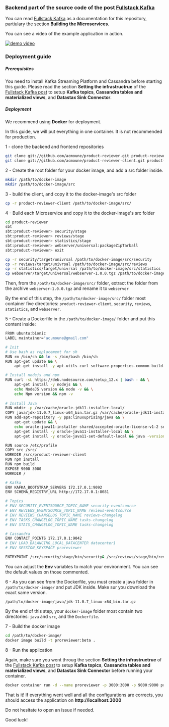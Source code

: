 ### Backend part of the source code of the post [Fullstack Kafka](https://medium.com/@ironmeiner/fullstack-kafka-e735054adcd6)

You can read [Fullstack Kafka](https://medium.com/@ironmeiner/fullstack-kafka-e735054adcd6) as a documentation for this repository, partiulary the section **Building the Microservices**.

You can see a video of the example application in action.

[![demo video](https://img.youtube.com/vi/g06MqWjJaCY/0.jpg)](https://www.youtube.com/watch?v=g06MqWjJaCY)


### Deployment guide

##### Prerequisites

You need to install Kafka Streaming Platform and Cassandra before starting this guide. Please read the section **Setting the infrastructrue** of the [Fullstack Kafka post](https://medium.com/@ironmeiner/fullstack-kafka-e735054adcd6) to setup **Kafka topics**, **Cassandra tables and materialized views**, and **Datastax Sink Connector**. 

##### Deployment

We recommend using **Docker** for deployment.

In this guide, we will put everything in one container. It is not recommended for production.

1 - clone the backend and frontend repositories

```sh
git clone git://github.com/acmoune/product-reviewer.git product-reviewer
git clone git://github.com/acmoune/product-reviewer-client.git product-reviewer-client
```

2 - Create the root folder for your docker image, and add a src folder inside.

```sh
mkdir /path/to/docker-image
mkdir /path/to/docker-image/src
```

3 - build the client, and copy it to the docker-image's src folder

```sh
cp -r product-reviewer-client /path/to/docker-image/src/
```

4 - Build each Microservice and copy it to the docker-image's src folder

```sh
cd product-reviewer
sbt
sbt:product-reviewer> security/stage
sbt:product-reviewer> reviews/stage
sbt:product-reviewer> statistics/stage
sbt:product-reviewer> webserver/universal:packageZipTarball
sbt:product-reviewer> exit

cp -r security/target/univrsal /path/to/docker-image/src/security
cp -r reviews/target/univrsal /path/to/docker-image/src/reviews
cp -r statistics/target/univrsal /path/to/docker-image/src/statistics
cp webserver/target/universal/webserver-1.0.0.tgz /path/to/docker-image/src/
```

Then, from the `/path/to/docker-image/src/` folder, extract the folder from the archive `webserver-1.0.0.tgz` and rename it to `webserver`

By the end of this step, the `/path/to/docker-image/src/` folder most container five directories: `product-reviewer-client`, `security`, `reviews`, `statistics`, and `webserver`.

5 - Create a Dockerfile in the `/path/to/docker-image/` folder and put this content inside:

```sh
FROM ubuntu:bionic
LABEL maintainer="ac.moune@gmail.com"

# Init
# Use bash as replacement for sh
RUN rm /bin/sh && ln -s /bin/bash /bin/sh
RUN apt-get update && \
    apt-get install -y apt-utils curl software-properties-common build-essential

# Install nodejs and npm
RUN curl -sL https://deb.nodesource.com/setup_12.x | bash - && \
    apt-get install -y nodejs && \
    echo NodeJS version && node -v && \
    echo Npm version && npm -v
    
# Install Java
RUN mkdir -p /var/cache/oracle-jdk11-installer-local/
COPY java/jdk-11.0.7_linux-x64_bin.tar.gz /var/cache/oracle-jdk11-installer-local/
RUN add-apt-repository -y ppa:linuxuprising/java && \
    apt-get update && \
    echo oracle-java11-installer shared/accepted-oracle-license-v1-2 select true | /usr/bin/debconf-set-selections && \
    apt-get install -y oracle-java11-installer-local && \
    apt-get install -y oracle-java11-set-default-local && java -version

RUN source /etc/profile
COPY src /src/
WORKDIR /src/product-reviewer-client
RUN npm install
RUN npm build
EXPOSE 9000 3000
WORKDIR /

# Kafka
ENV KAFKA_BOOTSTRAP_SERVERS 172.17.0.1:9092
ENV SCHEMA_REGISTRY_URL http://172.17.0.1:8081

# Topics
# ENV SECURITY_EVENTSOURCE_TOPIC_NAME security-eventsource
# ENV REVIEWS_EVENTSOURCE_TOPIC_NAME reviews-eventsource
# ENV REVIEWS_CHANGELOG_TOPIC_NAME reviews-changelog
# ENV TASKS_CHANGELOG_TOPIC_NAME tasks-changelog
# ENV STATS_CHANGELOG_TOPIC_NAME tasks-changelog

# Cassandra
ENV CONTACT_POINTS 172.17.0.1:9042
# ENV LOAD_BALANCING_LOCAL_DATACENTER datacenter1
# ENV SESSION_KEYSPACE proreviewer

ENTRYPOINT /src/security/stage/bin/security& /src/reviews/stage/bin/reviews& /src/statistics/stage/bin/statistics& /src/webserver/bin/webserver -Dhttp.port=9000& cd /src/product-reviewer-client && npm start& wait
```

You can adjust the **Env** variables to match your environment. You can see the default values on those commented.

6 - As you can see from the Dockerfile, you must create a java folder in `/path/to/docker-image/` and put JDK inside. Make sur you download the exact same version.

```
/path/to/docker-image/java/jdk-11.0.7_linux-x64_bin.tar.gz
```

By the end of this step, your `docker-image` folder most contain two directories: `java` and `src`, and the `Dockerfile`. 

7 - Build the docker image

```sh
cd /path/to/docker-image/
docker image build -t proreviewer:beta .
```

8 - Run the application

Again, make sure you went throug the section **Setting the infrastructrue** of the [Fullstack Kafka post](https://medium.com/@ironmeiner/fullstack-kafka-e735054adcd6) to setup **Kafka topics**, **Cassandra tables and materialized views**, and **Datastax Sink Connector** before running your container.

```sh
docker container run -d --name proreviewer -p 3000:3000 -p 9000:9000 proreviewer:beta
```

That is it! If everything went well and all the configurations are corrects, you should access the application on **http://localhost:3000**

Do not hesitate to open an issue if needed.

Good luck!

